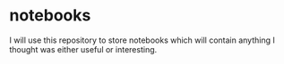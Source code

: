 # notebooks
I will use this repository to store notebooks which will contain anything I thought was either useful or interesting.
